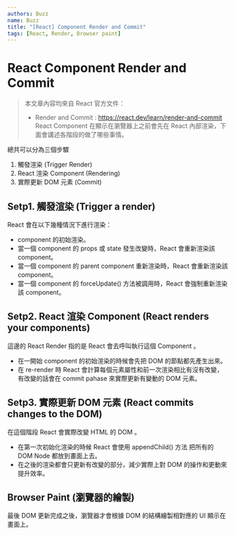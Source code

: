 ```yaml
---
authors: Buzz
name: Buzz
title: "[React] Component Render and Commit"
tags: [React, Render, Browser paint]
---
```


# React Component Render and Commit

> 本文章內容均來自 React 官方文件：
>
> - Render and Commit : https://react.dev/learn/render-and-commit
>   React Component 在顯示在瀏覽器上之前會先在 React 內部渲染，下面會講述各階段的做了哪些事情。

總共可以分為三個步驟

1. 觸發渲染 (Trigger Render)
2. React 渲染 Component (Rendering)
3. 實際更新 DOM 元素 (Commit)

## Setp1. 觸發渲染 (Trigger a render)

React 會在以下幾種情況下進行渲染：

- component 的初始渲染。
- 當一個 component 的 props 或 state 發生改變時，React 會重新渲染該 component。
- 當一個 component 的 parent component 重新渲染時，React 會重新渲染該 component。
- 當一個 component 的 forceUpdate() 方法被調用時，React 會強制重新渲染該 component。

## Setp2. React 渲染 Component (React renders your components)

這邊的 React Render 指的是 React 會去呼叫執行這個 Component 。

- 在一開始 component 的初始渲染的時候會先把 DOM 的節點都先產生出來。
- 在 re-render 時 React 會計算每個元素屬性和前一次渲染相比有沒有改變，有改變的話會在 commit pahase 來實際更新有變動的 DOM 元素。

## Setp3. 實際更新 DOM 元素 (React commits changes to the DOM)

在這個階段 React 會實際改變 HTML 的 DOM 。

- 在第一次初始化渲染的時候 React 會使用 appendChild() 方法 把所有的 DOM Node 都放到畫面上去。
- 在之後的渲染都會只更新有改變的部分，減少實際上對 DOM 的操作和更動來提升效率。

## Browser Paint (瀏覽器的繪製)

最後 DOM 更新完成之後，瀏覽器才會根據 DOM 的結構繪製相對應的 UI 顯示在畫面上。
